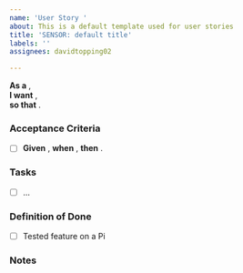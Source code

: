 ```yaml
---
name: 'User Story '
about: This is a default template used for user stories
title: 'SENSOR: default title'
labels: ''
assignees: davidtopping02

---
```


**As a** ,  
**I want** ,  
**so that** .


### Acceptance Criteria
- [ ] **Given** , **when** , **then** .


### Tasks
- [ ] ...


### Definition of Done
- [ ] Tested feature on a Pi

### Notes
